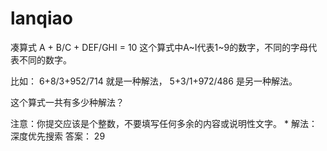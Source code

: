 # lanqiao
凑算式
A + B/C + DEF/GHI = 10
这个算式中A~I代表1~9的数字，不同的字母代表不同的数字。

比如： 
6+8/3+952/714 就是一种解法， 
5+3/1+972/486 是另一种解法。

这个算式一共有多少种解法？

注意：你提交应该是个整数，不要填写任何多余的内容或说明性文字。
*
解法：深度优先搜索 
答案：
29
